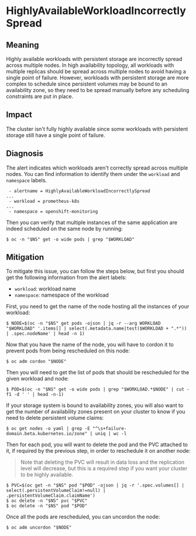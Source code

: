 # HighlyAvailableWorkloadIncorrectlySpread

## Meaning

Highly available workloads with persistent storage are incorrectly spread across
multiple nodes. In high availability topology, all workloads with multiple
replicas should be spread across multiple nodes to avoid having a single point
of failure. However, workloads with persistent storage are more complex to
schedule since persistent volumes may be bound to an availability zone, so they
need to be spread manually before any scheduling constraints are put in place.

## Impact

The cluster isn't fully highly available since some workloads with persistent
storage still have a single point of failure.

## Diagnosis

The alert indicates which workloads aren't correctly spread across multiple
nodes. You can find information to identify them under the `workload` and
`namespace` labels.

```console
 - alertname = HighlyAvailableWorkloadIncorrectlySpread
...
 - workload = prometheus-k8s
...
 - namespace = openshift-monitoring
```

Then you can verify that multiple instances of the same application are indeed
scheduled on the same node by running:

```console
$ oc -n "$NS" get -o wide pods | grep "$WORKLOAD"
```

## Mitigation

To mitigate this issue, you can follow the steps below, but first you should
get the following information from the alert labels:
* `workload`: workload name
* `namespace`: namespace of the workload

First, you need to get the name of the node hosting all the instances of your
workload:

```console
$ NODE=$(oc -n "$NS" get pods -ojson | jq -r --arg WORKLOAD "$WORKLOAD" '.items[] | select(.metadata.name|test($WORKLOAD + ".*")) | .spec.nodeName' | head -n 1)
```

Now that you have the name of the node, you will have to cordon it to prevent
pods from being rescheduled on this node:

```console
$ oc adm cordon "$NODE"
```

Then you will need to get the list of pods that should be rescheduled for the
given workload and node:

```console
$ POD=$(oc -n "$NS" get -o wide pods | grep "$WORKLOAD.*$NODE" | cut -f1 -d ' ' | head -n-1)
```

If your storage system is bound to availability zones, you will also want to
get the number of availability zones present on your cluster to know if you
need to delete persistent volume claims:

```console
$ oc get nodes -o yaml | grep -E "^\s+failure-domain.beta.kubernetes.io/zone" | uniq | wc -l
```

Then for each pod, you will want to delete the pod and the PVC attached to it,
if required by the previous step, in order to reschedule it on another node:

> Note that deleting the PVC will result in data loss and the replication level
will decrease, but this is a required step if you want your cluster to be
highly available.

```console
$ PVC=$(oc get -n "$NS" pod "$POD" -ojson | jq -r '.spec.volumes[] | select(.persistentVolumeClaim!=null) | .persistentVolumeClaim.claimName')
$ oc delete -n "$NS" pvc "$PVC"
$ oc delete -n "$NS" pod "$POD"
```

Once all the pods are rescheduled, you can uncordon the node:

```console
$ oc adm uncordon "$NODE"
```
